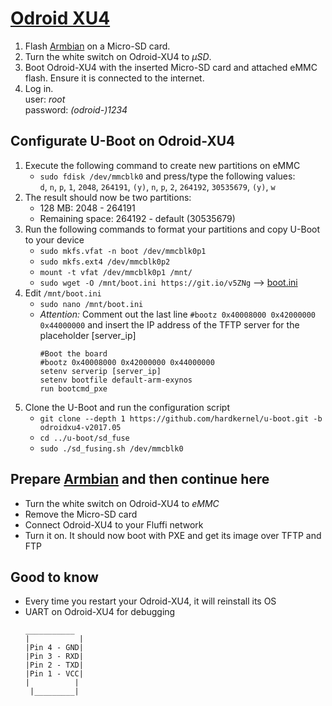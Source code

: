 <!---
Copyright 2017-2019 Siemens AG

Permission is hereby granted, free of charge, to any person obtaining a copy of this software and associated documentation files (the "Software"), to deal in the Software without restriction, including without limitation the rights to use, copy, modify, merge, publish, distribute, sublicense, and/or sell copies of the Software, and to permit persons to whom the Software is furnished to do so, subject to the following conditions:

The above copyright notice and this permission notice shall be included in all copies or substantial portions of the Software.

THE SOFTWARE IS PROVIDED "AS IS", WITHOUT WARRANTY OF ANY KIND, EXPRESS OR IMPLIED, INCLUDING BUT NOT LIMITED TO THE WARRANTIES OF MERCHANTABILITY, FITNESS FOR A PARTICULAR PURPOSE AND NONINFRINGEMENT. IN NO EVENT SHALL THE AUTHORS OR COPYRIGHT HOLDERS BE LIABLE FOR ANY CLAIM, DAMAGES OR OTHER LIABILITY, WHETHER IN AN ACTION OF CONTRACT, TORT OR OTHERWISE, ARISING FROM, OUT OF OR IN CONNECTION WITH THE SOFTWARE OR THE USE OR OTHER DEALINGS IN THE SOFTWARE.

Author(s): Pascal Eckmann
-->

# [Odroid XU4](https://magazine.odroid.com/odroid-xu4)

1. Flash [Armbian](https://www.armbian.com/odroid-xu4/) on a Micro-SD card.
2. Turn the white switch on Odroid-XU4 to _&#181;SD_.
3. Boot Odroid-XU4 with the inserted Micro-SD card and attached eMMC flash. Ensure it is connected to the internet.
4. Log in.    
    user: _root_    
    password: _(odroid-)1234_    
## Configurate U-Boot on Odroid-XU4
1. Execute the following command to create new partitions on eMMC
    - `sudo fdisk /dev/mmcblk0` and press/type the following values:    
    `d`, `n`, `p`, `1`, `2048`, `264191`, `(y)`, `n`, `p`, `2`, `264192`, `30535679`, `(y)`, `w`   
2. The result should now be two partitions:
    - 128 MB: 2048 - 264191  
    - Remaining space: 264192 - default (30535679)  
3. Run the following commands to format your partitions and copy U-Boot to your device
    - `sudo mkfs.vfat -n boot /dev/mmcblk0p1`  
    - `sudo mkfs.ext4 /dev/mmcblk0p2`  
    - `mount -t vfat /dev/mmcblk0p1 /mnt/`  
    - `sudo wget -O /mnt/boot.ini https://git.io/v5ZNg`
    --> [boot.ini](https://github.com/mdrjr/5422_bootini/blob/8771a589360c093de23c78dfb5543d690cf86343/boot.ini)
4. Edit `/mnt/boot.ini`
    - `sudo nano /mnt/boot.ini`  
    - _Attention:_ Comment out the last line `#bootz 0x40008000 0x42000000 0x44000000` and insert the IP address of the TFTP server for the placeholder [server_ip]
        ```
        #Boot the board   
        #bootz 0x40008000 0x42000000 0x44000000   
        setenv serverip [server_ip]   
        setenv bootfile default-arm-exynos   
        run bootcmd_pxe   
        ```
6. Clone the U-Boot and run the configuration script
    - `git clone --depth 1 https://github.com/hardkernel/u-boot.git -b odroidxu4-v2017.05`   
    - `cd ../u-boot/sd_fuse`   
    - `sudo ./sd_fusing.sh /dev/mmcblk0` 
    
## Prepare [Armbian](./armbian.md) and then continue here
- Turn the white switch on Odroid-XU4 to _eMMC_
- Remove the Micro-SD card 
- Connect Odroid-XU4 to your Fluffi network
- Turn it on. It should now boot with PXE and get its image over TFTP and FTP

## Good to know
- Every time you restart your Odroid-XU4, it will reinstall its OS
- UART on Odroid-XU4 for debugging
    ```
    ___________
   |           |
   |Pin 4 - GND|
   |Pin 3 - RXD|
   |Pin 2 - TXD|
   |Pin 1 - VCC|
    |          |
     |_________|
     
    ```
